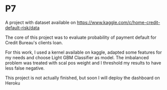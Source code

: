 # P7

A project with dataset available on https://www.kaggle.com/c/home-credit-default-risk/data

The core of this project was to evaluate probability of payment default for Credit Bureau's clients loan. 

For this work, I used a kernel available on kaggle, adapted some features for my needs and choose Light GBM Classifier as model.
The imbalanced problem was treated with scal pos weight and I threshold my results to have less false negative.

This project is not actually finished, but soon I will deploy the dashboard on Heroku
